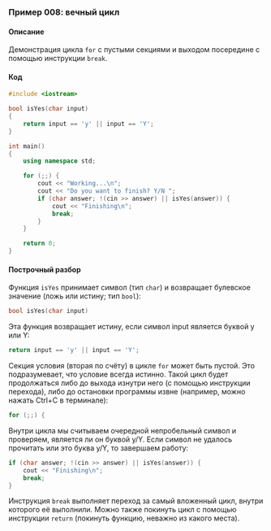 ### Пример 008: вечный цикл

#### Описание

Демонстрация цикла `for` с пустыми секциями и выходом посередине с помощью инструкции `break`.

#### Код

```cpp
#include <iostream>

bool isYes(char input)
{
    return input == 'y' || input == 'Y';
}

int main()
{
    using namespace std;

    for (;;) {
        cout << "Working...\n";
        cout << "Do you want to finish? Y/N ";
        if (char answer; !(cin >> answer) || isYes(answer)) {
            cout << "Finishing\n";
            break;
        }
    }

    return 0;
}
```

#### Построчный разбор

Функция `isYes` принимает символ (тип `char`) и возвращает булевское значение (ложь или истину; тип `bool`):

```cpp
bool isYes(char input)
```

Эта функция возвращает истину, если символ input является буквой y или Y:

```cpp
return input == 'y' || input == 'Y';
```

Секция условия (вторая по счёту) в цикле `for` может быть пустой. Это подразумевает, что условие всегда истинно. Такой цикл будет продолжаться либо до выхода изнутри него (с помощью инструкции перехода), либо до остановки программы извне (например, можно нажать Ctrl+C в терминале):

```cpp
for (;;) {
```

Внутри цикла мы считываем очередной непробельный символ и проверяем, является ли он буквой y/Y. Если символ не удалось прочитать или это буква y/Y, то завершаем работу:

```cpp
if (char answer; !(cin >> answer) || isYes(answer)) {
    cout << "Finishing\n";
    break;
}
```

Инструкция `break` выполняет переход за самый вложенный цикл, внутри которого её выполнили.
Можно также покинуть цикл с помощью инструкции `return` (покинуть функцию, неважно из какого места).
